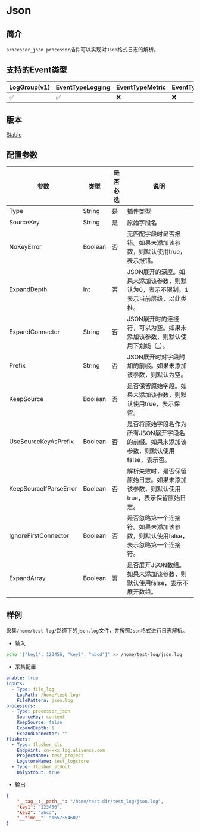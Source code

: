 # Json

## 简介

`processor_json processor`插件可以实现对`Json`格式日志的解析。

## 支持的Event类型

| LogGroup(v1) | EventTypeLogging | EventTypeMetric | EventTypeSpan |
| ------------ | ---------------- | --------------- | ------------- |
|      ✅      |      ✅           |       ❌        |      ❌       |

## 版本

[Stable](../stability-level.md)

## 配置参数

| 参数                     | 类型      | 是否必选 | 说明                                                |
| ---------------------- | ------- | ---- | ------------------------------------------------- |
| Type                   | String  | 是    | 插件类型                                              |
| SourceKey              | String  | 是    | 原始字段名                                             |
| NoKeyError             | Boolean | 否    | 无匹配字段时是否报错。如果未添加该参数，则默认使用true，表示报错。               |
| ExpandDepth            | Int     | 否    | JSON展开的深度。如果未添加该参数，则默认为0，表示不限制。1表示当前层级，以此类推。      |
| ExpandConnector        | String  | 否    | JSON展开时的连接符，可以为空。如果未添加该参数，则默认使用下划线（\_）。           |
| Prefix                 | String  | 否    | JSON展开时对字段附加的前缀。如果未添加该参数，则默认为空。                   |
| KeepSource             | Boolean | 否    | 是否保留原始字段。如果未添加该参数，则默认使用true，表示保留。                 |
| UseSourceKeyAsPrefix   | Boolean | 否    | 是否将原始字段名作为所有JSON展开字段名的前缀。如果未添加该参数，则默认使用false，表示否。 |
| KeepSourceIfParseError | Boolean | 否    | 解析失败时，是否保留原始日志。如果未添加该参数，则默认使用true，表示保留原始日志。       |
| IgnoreFirstConnector   | Boolean | 否    | 是否忽略第一个连接符。如果未添加该参数，则默认使用false，表示忽略第一个连接符。       |
| ExpandArray            | Boolean | 否    | 是否展开JSON数组。如果未添加该参数，则默认使用false，表示不展开数组。       |

## 样例

采集`/home/test-log/`路径下的`json.log`文件，并按照`Json`格式进行日志解析。

* 输入

```bash
echo '{"key1": 123456, "key2": "abcd"}' >> /home/test-log/json.log
```

* 采集配置

```yaml
enable: true
inputs:
  - Type: file_log
    LogPath: /home/test-log/
    FilePattern: json.log
processors:
  - Type: processor_json
    SourceKey: content
    KeepSource: false
    ExpandDepth: 1
    ExpandConnector: ""
flushers:
  - Type: flusher_sls
    Endpoint: cn-xxx.log.aliyuncs.com
    ProjectName: test_project
    LogstoreName: test_logstore
  - Type: flusher_stdout
    OnlyStdout: true
```

* 输出

```json
{
    "__tag__:__path__": "/home/test-dir/test_log/json.log",
    "key1": "123456",
    "key2": "abcd",
    "__time__": "1657354602"
}
```
